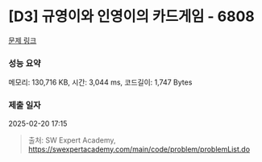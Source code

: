 # [D3] 규영이와 인영이의 카드게임 - 6808 

[문제 링크](https://swexpertacademy.com/main/code/problem/problemDetail.do?contestProbId=AWgv9va6HnkDFAW0) 

### 성능 요약

메모리: 130,716 KB, 시간: 3,044 ms, 코드길이: 1,747 Bytes

### 제출 일자

2025-02-20 17:15



> 출처: SW Expert Academy, https://swexpertacademy.com/main/code/problem/problemList.do